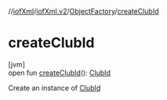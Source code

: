 //[iofXml](../../../index.md)/[iofXml.v2](../index.md)/[ObjectFactory](index.md)/[createClubId](create-club-id.md)

# createClubId

[jvm]\
open fun [createClubId](create-club-id.md)(): [ClubId](../-club-id/index.md)

Create an instance of [ClubId](../-club-id/index.md)
